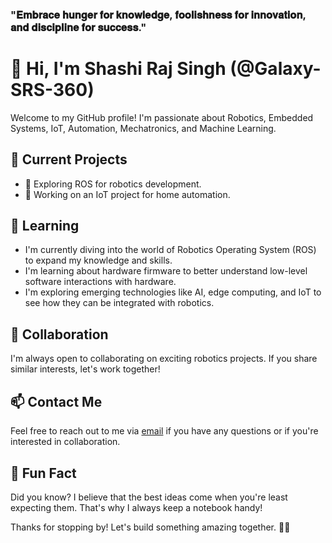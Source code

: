 ### "𝐄𝐦𝐛𝐫𝐚𝐜𝐞 𝐡𝐮𝐧𝐠𝐞𝐫 𝐟𝐨𝐫 𝐤𝐧𝐨𝐰𝐥𝐞𝐝𝐠𝐞, 𝐟𝐨𝐨𝐥𝐢𝐬𝐡𝐧𝐞𝐬𝐬 𝐟𝐨𝐫 𝐢𝐧𝐧𝐨𝐯𝐚𝐭𝐢𝐨𝐧, 𝐚𝐧𝐝 𝐝𝐢𝐬𝐜𝐢𝐩𝐥𝐢𝐧𝐞 𝐟𝐨𝐫 𝐬𝐮𝐜𝐜𝐞𝐬𝐬."

# 👋 Hi, I'm Shashi Raj Singh (@Galaxy-SRS-360)

Welcome to my GitHub profile! I'm passionate about Robotics, Embedded Systems, IoT, Automation, Mechatronics, and Machine Learning.

## 🔭 Current Projects

- 🤖 Exploring ROS for robotics development.
- 🚀 Working on an IoT project for home automation.

## 🌱 Learning

- I'm currently diving into the world of Robotics Operating System (ROS) to expand my knowledge and skills.
- I'm learning about hardware firmware to better understand low-level software interactions with hardware.
- I'm exploring emerging technologies like AI, edge computing, and IoT to see how they can be integrated with robotics.

## 💞️ Collaboration

I'm always open to collaborating on exciting robotics projects. If you share similar interests, let's work together!

## 📫 Contact Me

Feel free to reach out to me via [email](mailto:shashirajsingh613174@gmail.com) if you have any questions or if you're interested in collaboration.

## 🚀 Fun Fact

Did you know? I believe that the best ideas come when you're least expecting them. That's why I always keep a notebook handy!

Thanks for stopping by! Let's build something amazing together. 🤖✨
